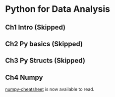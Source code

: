 # Python for Data Analysis

## Ch1 Intro (Skipped)

## Ch2 Py basics (Skipped)

## Ch3 Py Structs (Skipped)

## Ch4 **Numpy**
[numpy-cheatsheet](https://github.com/oz03-hub/Wrangling/blob/master/numpy.md) is now available to read.

